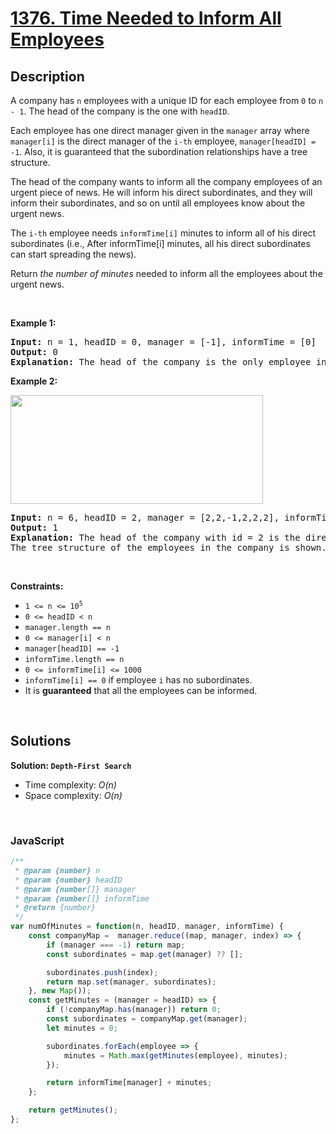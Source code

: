 # [1376. Time Needed to Inform All Employees](https://leetcode.com/problems/time-needed-to-inform-all-employees)

## Description

<div class="_1l1MA" data-track-load="description_content"><p>A company has <code>n</code> employees with a unique ID for each employee from <code>0</code> to <code>n - 1</code>. The head of the company is the one with <code>headID</code>.</p>

<p>Each employee has one direct manager given in the <code>manager</code> array where <code>manager[i]</code> is the direct manager of the <code>i-th</code> employee, <code>manager[headID] = -1</code>. Also, it is guaranteed that the subordination relationships have a tree structure.</p>

<p>The head of the company wants to inform all the company employees of an urgent piece of news. He will inform his direct subordinates, and they will inform their subordinates, and so on until all employees know about the urgent news.</p>

<p>The <code>i-th</code> employee needs <code>informTime[i]</code> minutes to inform all of his direct subordinates (i.e., After informTime[i] minutes, all his direct subordinates can start spreading the news).</p>

<p>Return <em>the number of minutes</em> needed to inform all the employees about the urgent news.</p>

<p>&nbsp;</p>
<p><strong class="example">Example 1:</strong></p>

<pre><strong>Input:</strong> n = 1, headID = 0, manager = [-1], informTime = [0]
<strong>Output:</strong> 0
<strong>Explanation:</strong> The head of the company is the only employee in the company.
</pre>

<p><strong class="example">Example 2:</strong></p>
<img alt="" src="https://assets.leetcode.com/uploads/2020/02/27/graph.png" style="width: 404px; height: 174px;">
<pre><strong>Input:</strong> n = 6, headID = 2, manager = [2,2,-1,2,2,2], informTime = [0,0,1,0,0,0]
<strong>Output:</strong> 1
<strong>Explanation:</strong> The head of the company with id = 2 is the direct manager of all the employees in the company and needs 1 minute to inform them all.
The tree structure of the employees in the company is shown.
</pre>

<p>&nbsp;</p>
<p><strong>Constraints:</strong></p>

<ul>
	<li><code>1 &lt;= n &lt;= 10<sup>5</sup></code></li>
	<li><code>0 &lt;= headID &lt; n</code></li>
	<li><code>manager.length == n</code></li>
	<li><code>0 &lt;= manager[i] &lt; n</code></li>
	<li><code>manager[headID] == -1</code></li>
	<li><code>informTime.length == n</code></li>
	<li><code>0 &lt;= informTime[i] &lt;= 1000</code></li>
	<li><code>informTime[i] == 0</code> if employee <code>i</code> has no subordinates.</li>
	<li>It is <strong>guaranteed</strong> that all the employees can be informed.</li>
</ul>
</div>

<p>&nbsp;</p>

## Solutions

**Solution: `Depth-First Search`**
- Time complexity: <em>O(n)</em>
- Space complexity: <em>O(n)</em>

<p>&nbsp;</p>

### **JavaScript**

```js
/**
 * @param {number} n
 * @param {number} headID
 * @param {number[]} manager
 * @param {number[]} informTime
 * @return {number}
 */
var numOfMinutes = function(n, headID, manager, informTime) {
    const companyMap =  manager.reduce((map, manager, index) => {
        if (manager === -1) return map;
        const subordinates = map.get(manager) ?? [];

        subordinates.push(index);
        return map.set(manager, subordinates);
    }, new Map());
    const getMinutes = (manager = headID) => {
        if (!companyMap.has(manager)) return 0;
        const subordinates = companyMap.get(manager);
        let minutes = 0;

        subordinates.forEach(employee => {
            minutes = Math.max(getMinutes(employee), minutes);
        });

        return informTime[manager] + minutes;
    };

    return getMinutes();
};
```
